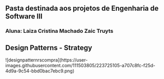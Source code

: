 <h2> Pasta destinada aos projetos de Engenharia de Software III </h2>
<h3>Aluna: Laiza Cristina Machado Zaic Truyts</h3>
<h2> Design Patterns - Strategy </h2>
  ![designpatternrscompra](https://user-images.githubusercontent.com/111503805/223725105-a707c8fc-f25d-4d9a-9c54-bbd0bac7ebc9.png)
